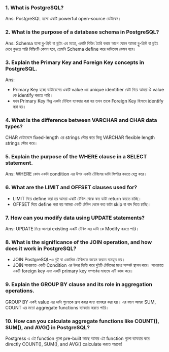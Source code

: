
### 1. What is PostgreSQL? 
Ans: PostgreSQL হলো একটি powerful open-source ডেটাবেস। 

### 2. What is the purpose of a database schema in PostgreSQL?
Ans: Schema হলো ব্লু-প্রিন্ট বা ড্রইং এর মতো, একটি বিল্ডিং তৈরি করার আগে যেমন আমরা ব্লু-প্রিন্ট বা ড্রইং দেখে বুঝতে পারি বিল্ডিংটি কেমন হবে, তেমনি Schema define করে ডাটাবেস কেমন হবে।  

### 3. Explain the Primary Key and Foreign Key concepts in PostgreSQL.
Ans:
-  Primary Key হচ্ছে ডাটাবেসের একটি value এর unique identifier যেটা দিয়ে আমরা ঐ value কে identify করতে পারি। 
-  যখন Primary Key ভিন্ন একটা টেবিলে ব্যাবহার করা হয় তখন তাকে  Foreign Key হিসাবে identify করা হয়।  

### 4. What is the difference between VARCHAR and CHAR data types?
CHAR ডেটাবেসে fixed-length  এর strings স্টোর করে কিন্তু VARCHAR flexible length strings স্টোর করে। 
 

### 5. Explain the purpose of the WHERE clause in a SELECT statement.
Ans: WHERE কোন একটা condition এর উপর একটা টেবিলের ডাটা ফিল্টার করতে হেল্প করে। 

### 6. What are the LIMIT and OFFSET clauses used for?
- LIMIT দিয়ে define করা হয় আমরা একটি টেবিল থেকে কত ডাটা return করতে চাচ্ছি। 
- OFFSET দিয়ে define করা হয় আমরা একটি টেবিল থেকে কত ডাটা skip বা বাদ দিতে চাচ্ছি। 

### 7. How can you modify data using UPDATE statements?
Ans: UPDATE দিয়ে আমারা existing একটি টেবিল এর ডাটা কে Modify করতে পারি। 

### 8. What is the significance of the JOIN operation, and how does it work in PostgreSQL?
- JOIN PostgreSQL-এ দুই বা একাধিক টেবিলকে জয়েন করতে ব্যবহৃত হয়।
- JOIN সাধারণত একটি Condition এর উপর ভিত্তি করে দুইটি টেবিলের মধ্যে সম্পর্ক স্থাপন করে। সাধারণত একটি foreign key এবং একটি primary key সম্পর্কের মাধ্যমে এটি কাজ করে।

### 9. Explain the GROUP BY clause and its role in aggregation operations.
GROUP BY একই value এর ডাটা গুলোকে গ্রুপ করার জন্য ব্যাবহার করা হয়। এর ফলে আমরা SUM, COUNT এর মতো aggregate functions ব্যাবহার করতে পারি। 

### 10. How can you calculate aggregate functions like COUNT(), SUM(), and AVG() in PostgreSQL?
Postgress এ এই function গুলো pre-built আছে আমার এই function গুলো ব্যাবহার করে directly COUNT(), SUM(), and AVG() calculate করতে পারবো!
